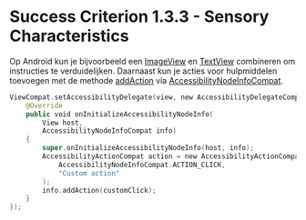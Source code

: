 # Success Criterion 1.3.3 - Sensory Characteristics

Op Android kun je bijvoorbeeld een [ImageView](https://developer.android.com/reference/android/widget/ImageView) en [TextView](https://developer.android.com/reference/android/widget/TextView) combineren om instructies te verduidelijken. Daarnaast kun je acties voor hulpmiddelen toevoegen met de methode [addAction](https://developer.android.com/reference/kotlin/androidx/core/view/accessibility/AccessibilityNodeInfoCompat#addAction(androidx.core.view.accessibility.AccessibilityNodeInfoCompat.AccessibilityActionCompat)) via [AccessibilityNodeInfoCompat](https://developer.android.com/reference/androidx/core/view/accessibility/AccessibilityNodeInfoCompat).

```kotlin
ViewCompat.setAccessibilityDelegate(view, new AccessibilityDelegateCompat() {
    @Override
    public void onInitializeAccessibilityNodeInfo(
        View host, 
        AccessibilityNodeInfoCompat info) 
    {
        super.onInitializeAccessibilityNodeInfo(host, info);
        AccessibilityActionCompat action = new AccessibilityActionCompat(
            AccessibilityNodeInfoCompat.ACTION_CLICK, 
            "Custom action"
        );
        info.addAction(customClick);
    }
});
```
